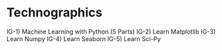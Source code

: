 # Technographics
IG-1) Machine Learning with Python (5 Parts)
IG-2) Learn Matplotlib
IG-3) Learn Numpy
IG-4) Learn Seaborn
IG-5) Learn Sci-Py
